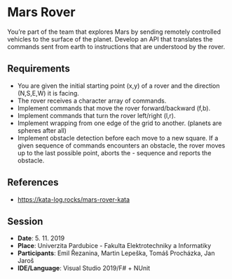 ﻿# Mars Rover

You’re part of the team that explores Mars by sending remotely controlled vehicles to the surface of the planet. Develop an API that translates the commands sent from earth to instructions that are understood by the rover.

## Requirements

- You are given the initial starting point (x,y) of a rover and the direction (N,S,E,W) it is facing.
- The rover receives a character array of commands.
- Implement commands that move the rover forward/backward (f,b).
- Implement commands that turn the rover left/right (l,r).
- Implement wrapping from one edge of the grid to another. (planets are spheres after all)
- Implement obstacle detection before each move to a new square. If a given sequence of commands encounters an obstacle, the rover moves up to the last possible point, aborts the - sequence and reports the obstacle.

## References

- https://kata-log.rocks/mars-rover-kata

## Session

- **Date**: 5. 11. 2019
- **Place**: Univerzita Pardubice - Fakulta Elektrotechniky a Informatiky
- **Participants**: Emil Řezanina, Martin Lepeška, Tomáš Procházka, Jan Jaroš
- **IDE/Language**: Visual Studio 2019/F# + NUnit